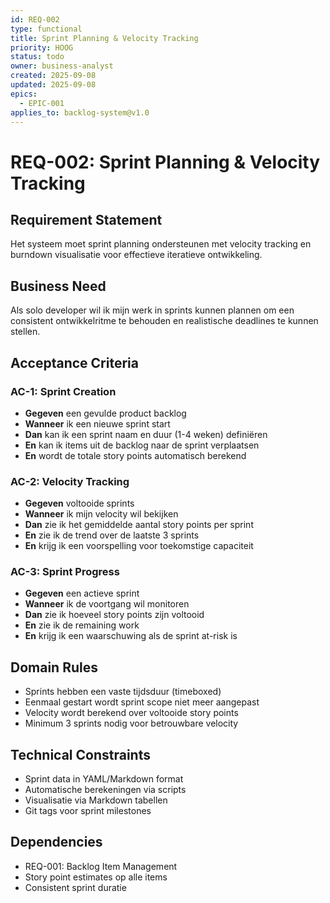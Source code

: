 ```yaml
---
id: REQ-002
type: functional
title: Sprint Planning & Velocity Tracking
priority: HOOG
status: todo
owner: business-analyst
created: 2025-09-08
updated: 2025-09-08
epics:
  - EPIC-001
applies_to: backlog-system@v1.0
---
```


# REQ-002: Sprint Planning & Velocity Tracking

## Requirement Statement
Het systeem moet sprint planning ondersteunen met velocity tracking en burndown visualisatie voor effectieve iteratieve ontwikkeling.

## Business Need
Als solo developer wil ik mijn werk in sprints kunnen plannen om een consistent ontwikkelritme te behouden en realistische deadlines te kunnen stellen.

## Acceptance Criteria

### AC-1: Sprint Creation
- **Gegeven** een gevulde product backlog
- **Wanneer** ik een nieuwe sprint start
- **Dan** kan ik een sprint naam en duur (1-4 weken) definiëren
- **En** kan ik items uit de backlog naar de sprint verplaatsen
- **En** wordt de totale story points automatisch berekend

### AC-2: Velocity Tracking
- **Gegeven** voltooide sprints
- **Wanneer** ik mijn velocity wil bekijken
- **Dan** zie ik het gemiddelde aantal story points per sprint
- **En** zie ik de trend over de laatste 3 sprints
- **En** krijg ik een voorspelling voor toekomstige capaciteit

### AC-3: Sprint Progress
- **Gegeven** een actieve sprint
- **Wanneer** ik de voortgang wil monitoren
- **Dan** zie ik hoeveel story points zijn voltooid
- **En** zie ik de remaining work
- **En** krijg ik een waarschuwing als de sprint at-risk is

## Domain Rules
- Sprints hebben een vaste tijdsduur (timeboxed)
- Eenmaal gestart wordt sprint scope niet meer aangepast
- Velocity wordt berekend over voltooide story points
- Minimum 3 sprints nodig voor betrouwbare velocity

## Technical Constraints
- Sprint data in YAML/Markdown format
- Automatische berekeningen via scripts
- Visualisatie via Markdown tabellen
- Git tags voor sprint milestones

## Dependencies
- REQ-001: Backlog Item Management
- Story point estimates op alle items
- Consistent sprint duratie